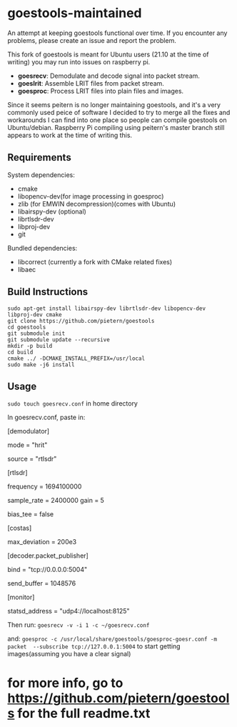 # goestools-maintained

An attempt at keeping goestools functional over time. If you encounter any problems, please create an issue and report the problem.

This fork of goestools is meant for Ubuntu users (21.10 at the time of writing) you may run into issues on raspberry pi.

* **goesrecv**: Demodulate and decode signal into packet stream.
* **goeslrit**: Assemble LRIT files from packet stream.
* **goesproc**: Process LRIT files into plain files and images.

Since it seems peitern is no longer maintaining goestools, and it's a very commonly used peice of software I decided to try to merge all the fixes and workarounds I can find into one place so people can compile goestools on Ubuntu/debian. Raspberry Pi compiling using peitern's master branch still appears to work at the time of writing this.

## Requirements

System dependencies:

* cmake
* libopencv-dev(for image processing in goesproc)
* zlib (for EMWIN decompression)(comes with Ubuntu)
* libairspy-dev (optional)
* librtlsdr-dev
* libproj-dev
* git

Bundled dependencies:

* libcorrect (currently a fork with CMake related fixes)
* libaec

## Build Instructions

``` shell
sudo apt-get install libairspy-dev librtlsdr-dev libopencv-dev libproj-dev cmake
git clone https://github.com/pietern/goestools
cd goestools
git submodule init
git submodule update --recursive
mkdir -p build
cd build
cmake ../ -DCMAKE_INSTALL_PREFIX=/usr/local
sudo make -j6 install
```

## Usage
`sudo touch goesrecv.conf` in home directory

In goesrecv.conf, paste in:

[demodulator]

mode = "hrit"

source = "rtlsdr"

[rtlsdr]

frequency = 1694100000

sample_rate = 2400000
gain = 5

bias_tee = false

[costas]

max_deviation = 200e3

[decoder.packet_publisher]

bind = "tcp://0.0.0.0:5004"

send_buffer = 1048576

[monitor]

statsd_address = "udp4://localhost:8125"

Then run:
`goesrecv -v -i 1 -c ~/goesrecv.conf`

and:
`goesproc -c /usr/local/share/goestools/goesproc-goesr.conf -m packet  --subscribe tcp://127.0.0.1:5004`
to start getting images(assuming you have a clear signal)

# for more info, go to https://github.com/pietern/goestools for the full readme.txt
